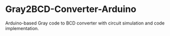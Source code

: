 # Gray2BCD-Converter-Arduino
Arduino-based Gray code to BCD converter with circuit simulation and code implementation.
